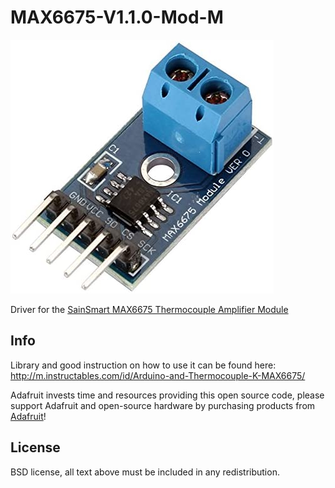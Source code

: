 
# MAX6675-V1.1.0-Mod-M <!-- ![Build Status](https://github.com/adafruit/Adafruit-MAX31855-library/workflows/Arduino%20Library%20CI/badge.svg) -->

<img src="https://raw.githubusercontent.com/GadgetAngel/MAX6675-V1.1.0-Mod-M/master/images/51FxeVa1rKL._AC_.jpg?raw=true" />

Driver for the [SainSmart MAX6675 Thermocouple Amplifier Module](https://www.amazon.com/SainSmart-MAX6675-Thermocouple-Temperature-0-1024%E2%84%83/dp/B00PVTH4MW)

## Info

Library and good instruction on how to use it can be found here: http://m.instructables.com/id/Arduino-and-Thermocouple-K-MAX6675/

Adafruit invests time and resources providing this open source code, please
support Adafruit and open-source hardware by purchasing products from
[Adafruit](https://www.adafruit.com)!

## License

 BSD license, all text above must be included in any redistribution.
